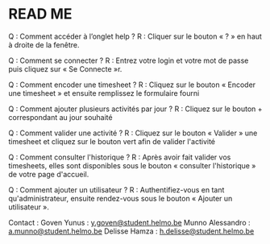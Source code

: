 ﻿# READ ME

Q : Comment accéder à l’onglet help ?
R : Cliquer sur le bouton « ? » en haut à droite de la fenêtre.


Q : Comment se connecter ?
R : Entrez votre login et votre mot de passe puis cliquez sur « Se Connecte »r.

Q : Comment encoder une timesheet ?
R : Cliquez sur le bouton « Encoder une timesheet » et ensuite remplissez le formulaire fourni

Q : Comment ajouter plusieurs activités par jour ?
R : Cliquez sur le bouton + correspondant au jour souhaité

Q : Comment valider une activité ?
R : Cliquez sur le bouton « Valider » une timesheet et cliquez sur le bouton vert afin de valider l'activité

Q : Comment consulter l'historique ?
R : Après avoir fait valider vos timesheets, elles sont disponibles sous le bouton « consulter
l'historique » de votre page d'accueil.

Q : Comment ajouter un utilisateur ?
R : Authentifiez-vous en tant qu'administrateur, ensuite rendez-vous sous le bouton « Ajouter un
utilisateur ».

Contact :
Goven Yunus : y.goven@student.helmo.be
Munno Alessandro : a.munno@student.helmo.be
Delisse Hamza : h.delisse@student.helmo.be
